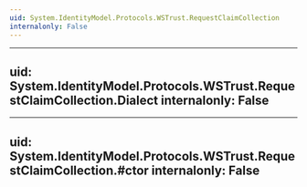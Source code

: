 ```yaml
---
uid: System.IdentityModel.Protocols.WSTrust.RequestClaimCollection
internalonly: False
---
```


---
uid: System.IdentityModel.Protocols.WSTrust.RequestClaimCollection.Dialect
internalonly: False
---

---
uid: System.IdentityModel.Protocols.WSTrust.RequestClaimCollection.#ctor
internalonly: False
---
